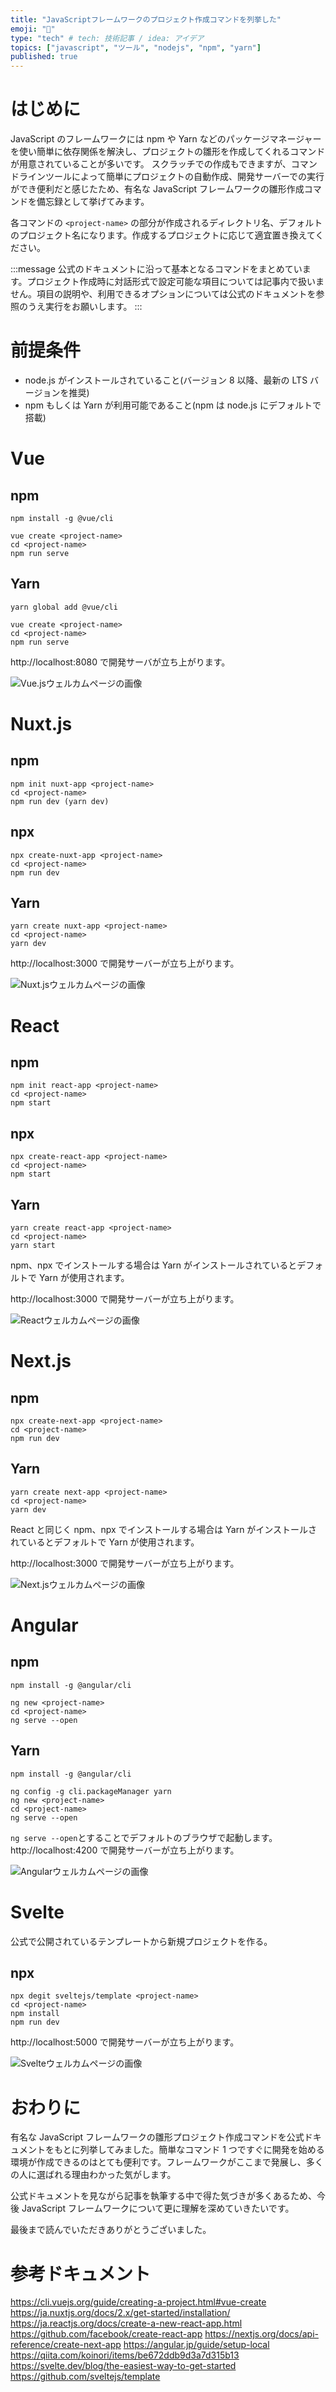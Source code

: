 ```yaml
---
title: "JavaScriptフレームワークのプロジェクト作成コマンドを列挙した"
emoji: "🔧"
type: "tech" # tech: 技術記事 / idea: アイデア
topics: ["javascript", "ツール", "nodejs", "npm", "yarn"]
published: true
---
```


# はじめに

JavaScript のフレームワークには npm や Yarn などのパッケージマネージャーを使い簡単に依存関係を解決し、プロジェクトの雛形を作成してくれるコマンドが用意されていることが多いです。
スクラッチでの作成もできますが、コマンドラインツールによって簡単にプロジェクトの自動作成、開発サーバーでの実行ができ便利だと感じたため、有名な JavaScript フレームワークの雛形作成コマンドを備忘録として挙げてみます。

各コマンドの `<project-name>` の部分が作成されるディレクトリ名、デフォルトのプロジェクト名になります。作成するプロジェクトに応じて適宜置き換えてください。

:::message
公式のドキュメントに沿って基本となるコマンドをまとめています。プロジェクト作成時に対話形式で設定可能な項目については記事内で扱いません。項目の説明や、利用できるオプションについては公式のドキュメントを参照のうえ実行をお願いします。
:::

# 前提条件

- node.js がインストールされていること(バージョン 8 以降、最新の LTS バージョンを推奨)
- npm もしくは Yarn が利用可能であること(npm は node.js にデフォルトで搭載)

# Vue

## npm

```shell
npm install -g @vue/cli

vue create <project-name>
cd <project-name>
npm run serve
```

## Yarn

```shell
yarn global add @vue/cli

vue create <project-name>
cd <project-name>
npm run serve
```

http://localhost:8080 で開発サーバが立ち上がります。

![Vue.jsウェルカムページの画像](https://storage.googleapis.com/zenn-user-upload/cvdlss3ecnw2ilpdjmyqurnvptit)

# Nuxt.js

## npm

```shell
npm init nuxt-app <project-name>
cd <project-name>
npm run dev (yarn dev)
```

## npx

```shell
npx create-nuxt-app <project-name>
cd <project-name>
npm run dev
```

## Yarn

```shell
yarn create nuxt-app <project-name>
cd <project-name>
yarn dev
```

http://localhost:3000 で開発サーバーが立ち上がります。

![Nuxt.jsウェルカムページの画像](https://storage.googleapis.com/zenn-user-upload/pyqvhr5jtrwzxtxidjcw6cktwtuh)

# React

## npm

```shell
npm init react-app <project-name>
cd <project-name>
npm start
```

## npx

```shell
npx create-react-app <project-name>
cd <project-name>
npm start
```

## Yarn

```shell
yarn create react-app <project-name>
cd <project-name>
yarn start
```

npm、npx でインストールする場合は Yarn がインストールされているとデフォルトで Yarn が使用されます。

http://localhost:3000 で開発サーバーが立ち上がります。

![Reactウェルカムページの画像](https://storage.googleapis.com/zenn-user-upload/6mttoycvin579n3lis5ehe2nbh7p)

# Next.js

## npm

```shell
npx create-next-app <project-name>
cd <project-name>
npm run dev
```

## Yarn

```shell
yarn create next-app <project-name>
cd <project-name>
yarn dev
```

React と同じく npm、npx でインストールする場合は Yarn がインストールされているとデフォルトで Yarn が使用されます。

http://localhost:3000 で開発サーバーが立ち上がります。

![Next.jsウェルカムページの画像](https://storage.googleapis.com/zenn-user-upload/91f4t8yih9l5azs2k7yotsmvb3aj)

# Angular

## npm

```shell
npm install -g @angular/cli

ng new <project-name>
cd <project-name>
ng serve --open
```

## Yarn

```shell
npm install -g @angular/cli

ng config -g cli.packageManager yarn
ng new <project-name>
cd <project-name>
ng serve --open
```

`ng serve --open`とすることでデフォルトのブラウザで起動します。
http://localhost:4200 で開発サーバーが立ち上がります。

![Angularウェルカムページの画像](https://storage.googleapis.com/zenn-user-upload/p9fb7u0bkh2f6cer69st888s60yo)

# Svelte

公式で公開されているテンプレートから新規プロジェクトを作る。

## npx

```shell
npx degit sveltejs/template <project-name>
cd <project-name>
npm install
npm run dev
```

http://localhost:5000 で開発サーバーが立ち上がります。

![Svelteウェルカムページの画像](https://storage.googleapis.com/zenn-user-upload/0egd4abo3zlc9kxd4vjv0fa51g8m)

# おわりに

有名な JavaScript フレームワークの雛形プロジェクト作成コマンドを公式ドキュメントをもとに列挙してみました。簡単なコマンド 1 つですぐに開発を始める環境が作成できるのはとても便利です。フレームワークがここまで発展し、多くの人に選ばれる理由わかった気がします。

公式ドキュメントを見ながら記事を執筆する中で得た気づきが多くあるため、今後 JavaScript フレームワークについて更に理解を深めていきたいです。

最後まで読んでいただきありがとうございました。

# 参考ドキュメント

https://cli.vuejs.org/guide/creating-a-project.html#vue-create
https://ja.nuxtjs.org/docs/2.x/get-started/installation/
https://ja.reactjs.org/docs/create-a-new-react-app.html
https://github.com/facebook/create-react-app
https://nextjs.org/docs/api-reference/create-next-app
https://angular.jp/guide/setup-local
https://qiita.com/koinori/items/be672ddb9d3a7d315b13
https://svelte.dev/blog/the-easiest-way-to-get-started
https://github.com/sveltejs/template

